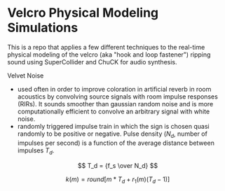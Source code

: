 # Velcro Physical Modeling Simulations

This is a repo that applies a few different techniques to the real-time physical modeling of the velcro (aka "hook and loop fastener") ripping sound using SuperCollider and ChuCK for audio synthesis. 


Velvet Noise
+ used often in order to improve coloration in artificial reverb in room acoustics by convolving source signals with room impulse responses (RIRs). It sounds smoother than gaussian random noise and is more computationally efficient to convolve an arbitrary signal with white noise. 
+ randomly triggered impulse train in which the sign is chosen quasi randomly to be positive or negative. Pulse density ($N_d$, number of impulses per second) is a function of the average distance between impulses $T_d$. 

$$ T_d = {f_s \over N_d} $$

$$ k(m) = {round[m*T_d + r_1 (m)(T_d-1)]} $$ 



